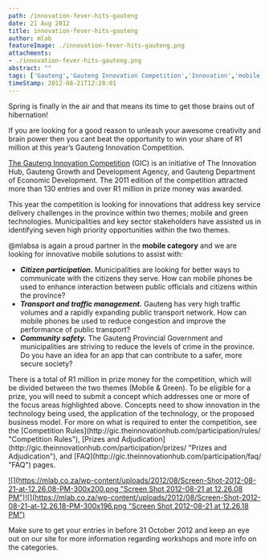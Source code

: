 ```yaml
---
path: /innovation-fever-hits-gauteng
date: 21 Aug 2012
title: innovation-fever-hits-gauteng
author: mlab
featureImage: ./innovation-fever-hits-gauteng.png
attachments: 
- ./innovation-fever-hits-gauteng.png
abstract: ""
tags: ['Gauteng','Gauteng Innovation Competition','Innovation','mobile']
timeStamp: 2012-08-21T12:28:01
---
```


Spring is finally in the air and that means its time to get those brains out of hibernation!

If you are looking for a good reason to unleash your awesome creativity and brain power then you cant beat the opportunity to win your share of R1 million at this year’s Gauteng Innovation Competition.

[The Gauteng Innovation Competition](http:&#x2F;&#x2F;gic.theinnovationhub.com) (GIC) is an initiative of The Innovation Hub, Gauteng Growth and Development Agency, and Gauteng Department of Economic Development. The 2011 edition of the competition attracted more than 130 entries and over R1 million in prize money was awarded.

This year the competition is looking for innovations that address key service delivery challenges in the province within two themes; mobile and green technologies. Municipalities and key sector stakeholders have assisted us in identifying seven high priority opportunities within the two themes.

@mlabsa is again a proud partner in the **mobile category** and we are looking for innovative mobile solutions to assist with:

*   _**Citizen participation.**_ Municipalities are looking for better ways to communicate with the citizens they serve. How can mobile phones be used to enhance interaction between public officials and citizens within the province?
*   _**Transport and traffic management.**_ Gauteng has very high traffic volumes and a rapidly expanding public transport network. How can mobile phones be used to reduce congestion and improve the performance of public transport?
*   _**Community safety.**_ The Gauteng Provincial Government and municipalities are striving to reduce the levels of crime in the province. Do you have an idea for an app that can contribute to a safer, more secure society?

There is a total of R1 million in prize money for the competition, which will be divided between the two themes (Mobile &amp; Green). To be eligible for a prize, you will need to submit a concept which addresses one or more of the focus areas highlighted above. Concepts need to show innovation in the technology being used, the application of the technology, or the proposed business model. For more on what is required to enter the competition, see the [Competition Rules](http:&#x2F;&#x2F;gic.theinnovationhub.com&#x2F;participation&#x2F;rules&#x2F; &quot;Competition Rules&quot;), [Prizes and Adjudication](http:&#x2F;&#x2F;gic.theinnovationhub.com&#x2F;participation&#x2F;prizes&#x2F; &quot;Prizes and Adjudication&quot;), and [FAQ](http:&#x2F;&#x2F;gic.theinnovationhub.com&#x2F;participation&#x2F;faq&#x2F; &quot;FAQ&quot;) pages.

[![](https:&#x2F;&#x2F;mlab.co.za&#x2F;wp-content&#x2F;uploads&#x2F;2012&#x2F;08&#x2F;Screen-Shot-2012-08-21-at-12.26.08-PM-300x200.png &quot;Screen Shot 2012-08-21 at 12.26.08 PM&quot;)](https:&#x2F;&#x2F;mlab.co.za&#x2F;wp-content&#x2F;uploads&#x2F;2012&#x2F;08&#x2F;Screen-Shot-2012-08-21-at-12.26.08-PM.png)[![](https:&#x2F;&#x2F;mlab.co.za&#x2F;wp-content&#x2F;uploads&#x2F;2012&#x2F;08&#x2F;Screen-Shot-2012-08-21-at-12.26.18-PM-300x196.png &quot;Screen Shot 2012-08-21 at 12.26.18 PM&quot;)](https:&#x2F;&#x2F;mlab.co.za&#x2F;wp-content&#x2F;uploads&#x2F;2012&#x2F;08&#x2F;Screen-Shot-2012-08-21-at-12.26.18-PM.png)

Make sure to get your entries in before 31 October 2012 and keep an eye out on our site for more information regarding workshops and more info on the categories.


